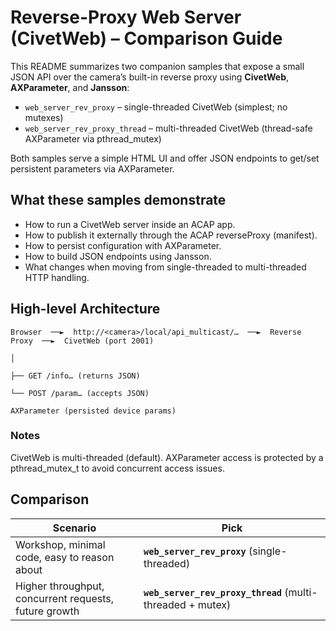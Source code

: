 # Reverse-Proxy Web Server (CivetWeb) – Comparison Guide

This README summarizes two companion samples that expose a small JSON API over the camera’s built-in reverse proxy using **CivetWeb**, **AXParameter**, and **Jansson**:

- `web_server_rev_proxy` – single-threaded CivetWeb (simplest; no mutexes)
- `web_server_rev_proxy_thread` – multi-threaded CivetWeb (thread-safe AXParameter via pthread_mutex)

Both samples serve a simple HTML UI and offer JSON endpoints to get/set persistent parameters via AXParameter.

## What these samples demonstrate

- How to run a CivetWeb server inside an ACAP app.
- How to publish it externally through the ACAP reverseProxy (manifest).
- How to persist configuration with AXParameter.
- How to build JSON endpoints using Jansson.
- What changes when moving from single-threaded to multi-threaded HTTP handling.

## High-level Architecture
```
Browser  ──►  http://<camera>/local/api_multicast/…  ──►  Reverse Proxy  ──►  CivetWeb (port 2001)
                                                                       │
                                                                       ├── GET /info… (returns JSON)
                                                                       └── POST /param… (accepts JSON)
                                                                AXParameter (persisted device params)
```

### Notes

CivetWeb is multi-threaded (default).
AXParameter access is protected by a pthread_mutex_t to avoid concurrent access issues.

## Comparison

| Scenario                                              | Pick                                                       |
| ----------------------------------------------------- | ---------------------------------------------------------- |
| Workshop, minimal code, easy to reason about          | **`web_server_rev_proxy`** (single-threaded)               |
| Higher throughput, concurrent requests, future growth | **`web_server_rev_proxy_thread`** (multi-threaded + mutex) |
